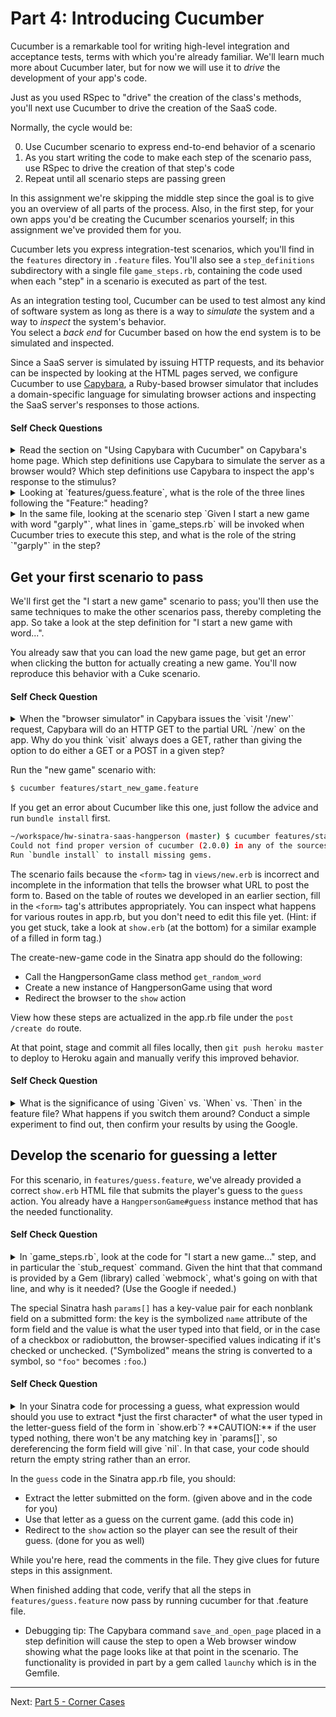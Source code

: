
Part 4: Introducing Cucumber
============================

Cucumber is a remarkable tool for writing high-level integration and
acceptance tests, terms with which you're already familiar.  We'll learn
much more about Cucumber later, but for now we will use it to *drive*
the development of your app's code.

Just as you used RSpec to "drive" the creation of the class's methods,
you'll next use Cucumber to drive the creation of the SaaS code.

Normally, the cycle would be:

0. Use Cucumber scenario to express end-to-end behavior of a scenario
0. As you start writing the code to make each step of the scenario pass, use RSpec to
drive the creation of that step's code
0. Repeat until all scenario steps are passing green

In this assignment we're skipping the middle step since the goal is to
give you an overview of all parts of the process.  Also, in the first
step, for your own apps you'd be creating the Cucumber scenarios
yourself; in this assignment we've provided them for you.

Cucumber lets you express integration-test scenarios, which you'll find
in the `features` directory in `.feature` files. You'll also see a
`step_definitions` subdirectory with a single file `game_steps.rb`,
containing the code used when each "step" in a scenario is executed as
part of the test.


As an integration testing tool,
Cucumber can be used to test almost any kind of software system as long
as there is a way to *simulate* the system and a way to *inspect* the
system's behavior.  
You select a *back end* for Cucumber based on how the end system is to
be simulated and inspected.

Since a SaaS server is simulated by issuing HTTP
requests, and its behavior can be inspected by looking at the HTML pages
served, we configure Cucumber to use 
[Capybara](https://github.com/jnicklas/capybara), a 
Ruby-based browser simulator that includes a domain-specific language
for simulating browser actions and inspecting the SaaS server's
responses to those actions.

#### Self Check Questions

<details>
  <summary>Read the section on "Using Capybara with Cucumber" on
Capybara's home page.  Which step definitions use Capybara to simulate
the server as a browser would?  Which step definitions use Capybara to
inspect the app's response to the stimulus?</summary>
  <p><blockquote>Step definitions that use `visit`, `click_button`, `fill_in` are
simulating a browser by visiting a page and/or filling in a form on
that page and clicking its buttons.  Those that use `have_content` are
inspecting the output.</blockquote></p>
</details>

<details>
  <summary>Looking at `features/guess.feature`, what is the
role of the three lines following the "Feature:" heading?</summary>
  <p><blockquote>They are comments showing the purpose and actors of this story.
Cucumber won't execute them.</blockquote></p>
</details>

<details>
  <summary>In the same file, looking at the scenario step `Given I
start a new game with word "garply"`, what lines in `game_steps.rb` will
be invoked when Cucumber tries to execute this step, and what is the
role of the string `"garply"` in the step?</summary>
  <p><blockquote>Lines 13-16 of the file will execute.  Since a step is chosen by
matching a regular expression, `word` will match the first (and in
this case only) parenthesis capture group in the regexp, which in this
example is `garply`.</blockquote></p>
</details>

## Get your first scenario to pass

We'll first get the "I start a new game" scenario to pass; you'll then
use the same techniques to make the other scenarios pass, thereby
completing the app.  So take a look at the step definition for "I start
a new game with word...".

You already saw that you can load the new game page, but get an error
when clicking the button for actually creating a new game.  You'll now
reproduce this behavior with a Cuke scenario.

#### Self Check Question

<details>
  <summary>When the "browser simulator" in Capybara issues the `visit
'/new'` request, Capybara will do an HTTP GET to the partial URL `/new` on the
app.  Why do you think `visit` always does a GET, rather than giving the
option to do either a GET or a POST in a given step?</summary>
  <p><blockquote>Cucumber/Capybara is only supposed to be able to do what a human user
can do.  As we discussed earlier, the only way a human user can cause
a POST to happen via a web browser is submitting an HTML form, which
is accomplished by `click_button` in Capybara.</blockquote></p>
</details>

Run the "new game" scenario with:

```sh
$ cucumber features/start_new_game.feature
```

If you get an error about Cucumber like this one, just follow the advice and run `bundle install` first.

```sh
~/workspace/hw-sinatra-saas-hangperson (master) $ cucumber features/start_new_game.feature
Could not find proper version of cucumber (2.0.0) in any of the sources
Run `bundle install` to install missing gems.
```

The scenario fails because the `<form>` tag in `views/new.erb` is incorrect and incomplete in the
information that tells the browser what URL to post the form to.  Based
on the table of routes we developed in an earlier section, fill in the
`<form>` tag's attributes appropriately. You can inspect what happens for various routes in app.rb, but you don't need to edit this file yet.  (Hint: if you get stuck, take a look at `show.erb` (at the bottom) for a similar example of a filled in form tag.)

The create-new-game code in the Sinatra app should do the following:

* Call the HangpersonGame class method `get_random_word`
* Create a new instance of HangpersonGame using that word
* Redirect the browser to the `show` action

View how these steps are actualized in the app.rb file under the `post /create do` route.

At that point, stage and commit all files locally, then `git push heroku master` to deploy to Heroku again and manually verify this improved behavior.

#### Self Check Question

<details>
  <summary>What is the significance of using `Given` vs. `When`
vs. `Then` in the feature file?  What happens if you switch them around?
Conduct a simple experiment to find out, then confirm your results by
using the Google.</summary>
  <p><blockquote>The keywords are all aliases for the same method.  Which one you use
is determined by what makes the scenario most readable.</blockquote></p>
</details>

Develop the scenario for guessing a letter
-------------------------------------------

For this scenario, in `features/guess.feature`, we've already provided a
correct 
`show.erb` HTML file that submits the player's guess to the `guess`
action.  You already have a `HangpersonGame#guess` instance method that
has the needed functionality.  

#### Self Check Question

<details>
  <summary>In `game_steps.rb`, look at the code for "I start a new
game..." step, and in particular the `stub_request` command.  Given the
hint that that command is provided by a Gem (library) called `webmock`,
what's going on with that line, and why is it needed?  (Use the Google
if needed.)</summary>
  <p><blockquote>Webmock lets our tests "intercept" HTTP requests coming **from** our
app and directed to another service.  In this case, it's intercepting
the POST request (the same one you manually did with `curl` in an
earlier part of the assignment) and faking the reply value.  This lets
us enforce deterministic behavior of our tests, and also means we're
not hitting the real external server each time our test runs.</blockquote></p>
</details>

The special Sinatra hash `params[]` has a key-value pair for each
nonblank field on a submitted form: the key is the symbolized `name`
attribute of the form field and the value is what the user typed into
that field, or in the case of a checkbox or radiobutton, the
browser-specified values indicating if it's checked or unchecked.
("Symbolized" means the string is converted to a symbol, so `"foo"`
becomes `:foo`.)

#### Self Check Question

<details>
  <summary>In your Sinatra code for processing a guess, what
expression would should you use to extract *just the first character* of
what the user typed in the letter-guess field of the form in `show.erb`?
**CAUTION:** if the user typed nothing, there won't be any matching
key in `params[]`, so dereferencing the form field will give `nil`.  In
that case, your code should return the empty string rather than an
error.</summary>
  <p><blockquote>`params[:guess].to_s[0]` or its equivalent.  `to_s` converts `nil` to
the empty string in case the form field was left blank (and therefore
not included in `params` at all).   `[0]` grabs the first character
only; for an empty string, it returns an empty string.</blockquote></p>
</details>

In the `guess` code in the Sinatra app.rb file, you should:

* Extract the letter submitted on the form. (given above and in the code for you)
* Use that letter as a guess on the current game. (add this code in)
* Redirect to the `show` action so the player can see the result of
their guess. (done for you as well)

While you're here, read the comments in the file. They give clues for future steps in this assignment.

When finished adding that code, verify that all the steps in
`features/guess.feature` now pass by running cucumber for that .feature file.

* Debugging tip: The Capybara command `save_and_open_page` placed in a
step definition will cause the step to open a Web browser window showing
what the page looks like at that point in the scenario.  The
functionality is provided in part by a gem called `launchy` which is in
the Gemfile.

-----

Next: [Part 5 - Corner Cases](part_5_corner_cases.md)

